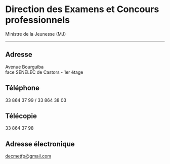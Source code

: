 # Direction des Examens et Concours professionnels

Ministre de la Jeunesse (MJ)  

-------------------------------

**Adresse**
-----------

Avenue Bourguiba  
face SENELEC de Castors - 1er étage

**Téléphone**
-------------

33 864 37 99 / 33 864 38 03

**Télécopie**
-------------

33 864 37 98

**Adresse électronique**
------------------------

[decmetfp@gmail.com](../../../services/decmetfpgmailcom.md)